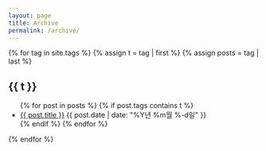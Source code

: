 ```yaml
---
layout: page
title: Archive
permalink: /archive/
---
```


{% for tag in site.tags %}
    {% assign t = tag | first %}
    {% assign posts = tag | last %}
<h2>{{ t }}</h2>
<ul>
{% for post in posts %}
    {% if post.tags contains t %}
   <li>
    <a href="{{ post.url }}">{{ post.title }}</a>
    <span class="post-date">{{ post.date | date: "%Y년 %m월 %-d일"  }}</span>
  </li>
  {% endif %}
{% endfor %}
</ul>

{% endfor %}